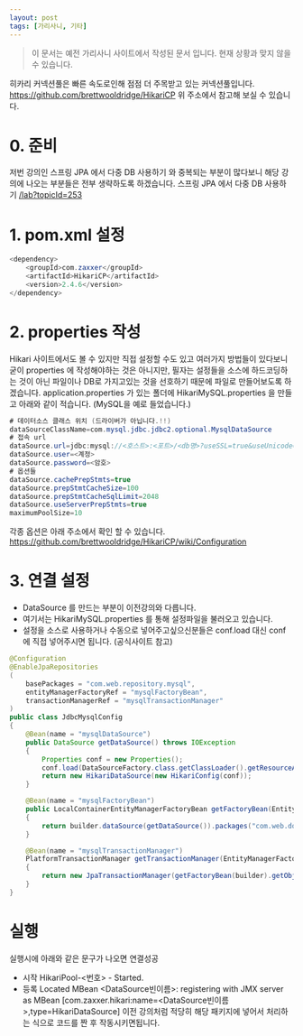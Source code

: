 ```yaml
---
layout: post
tags: [가리사니, 기타]
---
```


> 이 문서는 예전 가리사니 사이트에서 작성된 문서 입니다.
현재 상황과 맞지 않을 수 있습니다.


히카리 커넥션풀은 빠른 속도로인해 점점 더 주목받고 있는 커넥션풀입니다.
https://github.com/brettwooldridge/HikariCP
위 주소에서 참고해 보실 수 있습니다.


# 0. 준비
저번 강의인 스프링 JPA 에서 다중 DB 사용하기 와 중복되는 부분이 많다보니 해당 강의에 나오는 부분들은 전부 생략하도록 하겠습니다.
스프링 JPA 에서 다중 DB 사용하기
[/lab?topicId=253](/lab?topicId=253)


# 1. pom.xml 설정
``` java
<dependency>
	<groupId>com.zaxxer</groupId>
	<artifactId>HikariCP</artifactId>
	<version>2.4.6</version>
</dependency>
```


# 2. properties 작성
Hikari 사이트에서도 볼 수 있지만 직접 설정할 수도 있고 여러가지 방법들이 있다보니 굳이 properties 에 작성해야하는 것은 아니지만, 필자는 설정들을 소스에 하드코딩하는 것이 아닌 파일이나 DB로 가지고있는 것을 선호하기 때문에 파일로 만들어보도록 하겠습니다.
application.properties 가 있는 폴더에 HikariMySQL.properties 을 만들고 아래와 같이 적습니다.
(MySQL을 예로 들었습니다.)
``` java
# 데이터소스 클래스 위치 (드라이버가 아닙니다.!!)
dataSourceClassName=com.mysql.jdbc.jdbc2.optional.MysqlDataSource
# 접속 url
dataSource.url=jdbc:mysql://<호스트>:<포트>/<db명>?useSSL=true&useUnicode=yes&characterEncoding=utf-8
dataSource.user=<계정>
dataSource.password=<암호>
# 옵션들
dataSource.cachePrepStmts=true
dataSource.prepStmtCacheSize=100
dataSource.prepStmtCacheSqlLimit=2048
dataSource.useServerPrepStmts=true
maximumPoolSize=10
```
각종 옵션은 아래 주소에서 확인 할 수 있습니다.
https://github.com/brettwooldridge/HikariCP/wiki/Configuration


# 3. 연결 설정
- DataSource 를 만드는 부분이 이전강의와 다릅니다.
- 여기서는 HikariMySQL.properties 를 통해 설정파일을 불러오고 있습니다.
- 설정을 소스로 사용하거나 수동으로 넣어주고싶으신분들은 conf.load 대신 conf 에 직접 넣어주시면 됩니다. (공식사이트 참고)
``` java
@Configuration
@EnableJpaRepositories
(
	basePackages = "com.web.repository.mysql",
	entityManagerFactoryRef = "mysqlFactoryBean",
	transactionManagerRef = "mysqlTransactionManager"
)
public class JdbcMysqlConfig
{
	@Bean(name = "mysqlDataSource")
	public DataSource getDataSource() throws IOException
	{
		Properties conf = new Properties();
		conf.load(DataSourceFactory.class.getClassLoader().getResourceAsStream("HikariMySQL.properties"));
		return new HikariDataSource(new HikariConfig(conf));
	}

	@Bean(name = "mysqlFactoryBean")
	public LocalContainerEntityManagerFactoryBean getFactoryBean(EntityManagerFactoryBuilder builder) throws IOException
	{
		return builder.dataSource(getDataSource()).packages("com.web.domain.mysql").build();
	}

	@Bean(name = "mysqlTransactionManager")
	PlatformTransactionManager getTransactionManager(EntityManagerFactoryBuilder builder) throws IOException
	{
		return new JpaTransactionManager(getFactoryBean(builder).getObject());
	}
}
```


# 실행
실행시에 아래와 같은 문구가 나오면 연결성공
- 시작
HikariPool-<번호> - Started.
- 등록
Located MBean <DataSource빈이름>: registering with JMX server as MBean [com.zaxxer.hikari:name=<DataSource빈이름>,type=HikariDataSource]
이전 강의처럼 적당히 해당 패키지에 넣어서 처리하는 식으로 코드를 짠 후 작동시키면됩니다.
